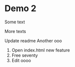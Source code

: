 # Demo 2

Some text

More texts

Update readme
Another ooo

1. Open index.html new feature
2. Free seventy
3. Edit oooo
